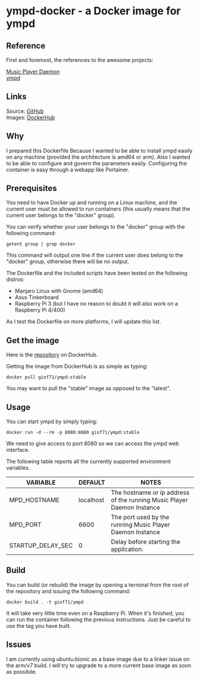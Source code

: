 # ympd-docker - a Docker image for ympd

## Reference

First and foremost, the references to the awesome projects:

[Music Player Daemon](https://www.musicpd.org/)  
[ympd](https://ympd.org/)

## Links
Source: [GitHub](https://github.com/giof71/ympd-docker)  
Images: [DockerHub](https://hub.docker.com/r/giof71/ympd)

## Why

I prepared this Dockerfile Because I wanted to be able to install ympd easily on any machine (provided the architecture is amd64 or arm). Also I wanted to be able to configure and govern the parameters easily. Configuring the container is easy through a webapp like Portainer.

## Prerequisites

You need to have Docker up and running on a Linux machine, and the current user must be allowed to run containers (this usually means that the current user belongs to the "docker" group).

You can verify whether your user belongs to the "docker" group with the following command:

`getent group | grep docker`

This command will output one line if the current user does belong to the "docker" group, otherwise there will be no output.

The Dockerfile and the included scripts have been tested on the following distros:

- Manjaro Linux with Gnome (amd64)
- Asus Tinkerboard
- Raspberry Pi 3 (but I have no reason to doubt it will also work on a Raspberry Pi 4/400)

As I test the Dockerfile on more platforms, I will update this list.

## Get the image

Here is the [repository](https://hub.docker.com/repository/docker/giof71/ympd) on DockerHub.

Getting the image from DockerHub is as simple as typing:

`docker pull giof71/ympd:stable`

You may want to pull the "stable" image as opposed to the "latest".

## Usage

You can start ympd by simply typing:

`docker run -d --rm -p 8080:8080 giof71/ympd:stable`

We need to give access to port 8080 so we can access the ympd web interface.

The following table reports all the currently supported environment variables.

VARIABLE | DEFAULT | NOTES
---|---|---
MPD_HOSTNAME|localhost|The hostname or ip address of the running Music Player Daemon Instance
MPD_PORT|6600|The port used by the running Music Player Daemon Instance
STARTUP_DELAY_SEC|0|Delay before starting the application.

## Build

You can build (or rebuild) the image by opening a terminal from the root of the repository and issuing the following command:

`docker build . -t giof71/ympd`

It will take very little time even on a Raspberry Pi. When it's finished, you can run the container following the previous instructions.
Just be careful to use the tag you have built.

## Issues

I am currently using ubuntu:bionic as a base image due to a linker issue on the arm/v7 build.
I will try to upgrade to a more current base image as soon as possibile.

